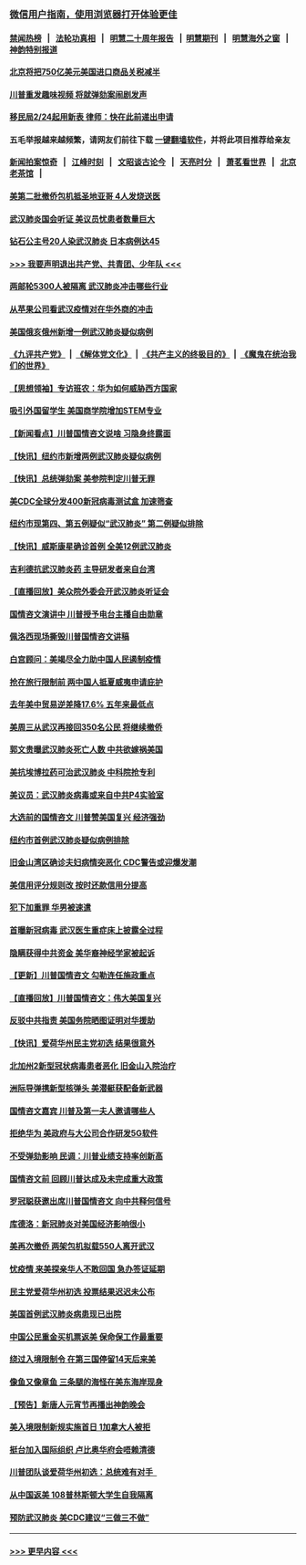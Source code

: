 ### [微信用户指南，使用浏览器打开体验更佳](https://github.com/gfw-breaker/banned-news1/blob/master/indexes/wechat-guide.md?t=0)
#### [禁闻热榜](热点新闻.md?t=0)  &nbsp;&nbsp;|&nbsp;&nbsp; [法轮功真相](https://github.com/gfw-breaker/truth/blob/master/README.md?t=0) &nbsp;&nbsp;|&nbsp;&nbsp; [明慧二十周年报告](https://github.com/gfw-breaker/mh-reports/blob/master/README.md?t=0) &nbsp;&nbsp;|&nbsp;&nbsp;[明慧期刊](https://github.com/gfw-breaker/mh-qikan) &nbsp;&nbsp;|&nbsp;&nbsp; [明慧海外之窗](https://github.com/gfw-breaker/mh-news/blob/master/README.md?t=0) &nbsp;&nbsp;|&nbsp;&nbsp; [神韵特别报道](https://github.com/gfw-breaker/mh-news/blob/master/shenyun.md?t=0)
#### [北京将把750亿美元美国进口商品关税减半](../pages/nsc412/n11848896.md?t=02062222) 
#### [川普重发趣味视频 将就弹劾案闹剧发声](../pages/nsc412/n11848715.md?t=02062222) 
#### [移民局2/24起用新表  律师：快在此前递出申请](../pages/nsc412/n11848220.md?t=02062222) 
#### 五毛举报越来越频繁，请网友们前往下载 [一键翻墙软件](https://github.com/gfw-breaker/ssr-accounts)，并将此项目推荐给亲友
#### [新闻拍案惊奇](https://github.com/gfw-breaker/banned-news1/blob/master/pages/link4.md) &nbsp;&nbsp;|&nbsp;&nbsp; [江峰时刻](https://github.com/gfw-breaker/banned-news1/blob/master/pages/link4.md) &nbsp;&nbsp;|&nbsp;&nbsp; [文昭谈古论今](https://github.com/gfw-breaker/banned-news1/blob/master/pages/link4.md) &nbsp;&nbsp;|&nbsp;&nbsp; [天亮时分](https://github.com/gfw-breaker/banned-news1/blob/master/pages/link4.md) &nbsp;&nbsp;|&nbsp;&nbsp; [萧茗看世界](https://github.com/gfw-breaker/banned-news1/blob/master/pages/link4.md) &nbsp;&nbsp;|&nbsp;&nbsp; [北京老茶馆](https://github.com/gfw-breaker/banned-news1/blob/master/pages/link4.md) &nbsp;&nbsp;|&nbsp;&nbsp; 
#### [美第二批撤侨包机抵圣地亚哥 4人发烧送医](../pages/nsc412/n11847923.md?t=02062222) 
#### [武汉肺炎国会听证 美议员忧患者数量巨大](../pages/nsc412/n11844851.md?t=02062222) 
#### [钻石公主号20人染武汉肺炎 日本病例达45](../pages/nsc412/n11847823.md?t=02062222) 
#### [>>> 我要声明退出共产党、共青团、少年队 <<<](https://github.com/begood0513/goodnews/blob/master/quit/letter.md) 
#### [两邮轮5300人被隔离 武汉肺炎冲击哪些行业](../pages/nsc412/n11847456.md?t=02062222) 
#### [从苹果公司看武汉疫情对在华外商的冲击](../pages/nsc412/n11847586.md?t=02062222) 
#### [美国俄亥俄州新增一例武汉肺炎疑似病例](../pages/nsc412/n11847714.md?t=02062222) 
#### [《九评共产党》](https://github.com/begood0513/9ping.md/blob/master/README.md) &nbsp;|&nbsp; [《解体党文化》](../../../../jtdwh.md/blob/master/README.md)  &nbsp;|&nbsp; [《共产主义的终极目的》](../../../../gczydzjmd.md/blob/master/README.md) &nbsp;|&nbsp; [《魔鬼在统治我们的世界》](../../../../mgztzwmdsj.md/blob/master/README.md) 
#### [【思想领袖】专访班农：华为如何威胁西方国家](../pages/nsc412/n11847306.md?t=02062222) 
#### [吸引外国留学生 美国商学院增加STEM专业](../pages/nsc412/n11847417.md?t=02062222) 
#### [【新闻看点】川普国情咨文说啥 习隐身终露面](../pages/nsc412/n11847016.md?t=02062222) 
#### [【快讯】纽约市新增两例武汉肺炎疑似病例](../pages/nsc412/n11847250.md?t=02062222) 
#### [【快讯】总统弹劾案 美参院判定川普无罪](../pages/nsc412/n11847316.md?t=02062222) 
#### [美CDC全球分发400新冠病毒测试盒 加速筛查](../pages/nsc412/n11847260.md?t=02062222) 
#### [纽约市现第四、第五例疑似“武汉肺炎”   第二例疑似排除](../pages/nsc412/n11847332.md?t=02062222) 
#### [【快讯】威斯康星确诊首例 全美12例武汉肺炎](../pages/nsc412/n11847162.md?t=02062222) 
#### [吉利德抗武汉肺炎药 主导研发者来自台湾](../pages/nsc412/n11847064.md?t=02062222) 
#### [【直播回放】美众院外委会开武汉肺炎听证会](../pages/nsc412/n11846727.md?t=02062222) 
#### [国情咨文演讲中 川普授予电台主播自由勋章](../pages/nsc412/n11846815.md?t=02062222) 
#### [佩洛西现场撕毁川普国情咨文讲稿](../pages/nsc412/n11846724.md?t=02062222) 
#### [白宫顾问：美竭尽全力助中国人民遏制疫情](../pages/nsc412/n11846756.md?t=02062222) 
#### [抢在旅行限制前 两中国人抵夏威夷申请庇护](../pages/nsc412/n11846866.md?t=02062222) 
#### [去年美中贸易逆差降17.6% 五年来最低点](../pages/nsc412/n11846755.md?t=02062222) 
#### [美周三从武汉再接回350名公民 将继续撤侨](../pages/nsc412/n11846705.md?t=02062222) 
#### [郭文贵曝武汉肺炎死亡人数 中共欲嫁祸美国](../pages/nsc412/n11846240.md?t=02062222) 
#### [美抗埃博拉药可治武汉肺炎 中科院抢专利](../pages/nsc412/n11846409.md?t=02062222) 
#### [美议员：武汉肺炎病毒或来自中共P4实验室](../pages/nsc412/n11846043.md?t=02062222) 
#### [大选前的国情咨文 川普赞美国复兴 经济强劲](../pages/nsc412/n11845526.md?t=02062222) 
#### [纽约市首例武汉肺炎疑似病例排除](../pages/nsc412/n11844989.md?t=02062222) 
#### [旧金山湾区确诊夫妇病情突恶化 CDC警告或迎爆发潮](../pages/nsc412/n11845730.md?t=02062222) 
#### [美信用评分规则改  按时还款信用分提高](../pages/nsc412/n11845488.md?t=02062222) 
#### [犯下加重罪 华男被速遣](../pages/nsc412/n11845476.md?t=02062222) 
#### [首曝新冠病毒 武汉医生重症床上披露全过程](../pages/nsc412/n11845150.md?t=02062222) 
#### [隐瞒获得中共资金 美华裔神经学家被起诉](../pages/nsc412/n11844879.md?t=02062222) 
#### [【更新】川普国情咨文 勾勒连任施政重点](../pages/nsc412/n11845223.md?t=02062222) 
#### [【直播回放】川普国情咨文：伟大美国复兴](../pages/nsc412/n11842079.md?t=02062222) 
#### [反驳中共指责 美国务院晒图证明对华援助](../pages/nsc412/n11844859.md?t=02062222) 
#### [【快讯】爱荷华州民主党初选 结果很意外](../pages/nsc412/n11844878.md?t=02062222) 
#### [北加州2新型冠状病毒患者恶化 旧金山入院治疗](../pages/nsc412/n11844842.md?t=02062222) 
#### [洲际导弹携新型核弹头 美潜艇获配备新武器](../pages/nsc412/n11844680.md?t=02062222) 
#### [国情咨文嘉宾 川普及第一夫人邀请哪些人](../pages/nsc412/n11844712.md?t=02062222) 
#### [拒绝华为 美政府与大公司合作研发5G软件](../pages/nsc412/n11844625.md?t=02062222) 
#### [不受弹劾影响 民调：川普业绩支持率创新高](../pages/nsc412/n11844622.md?t=02062222) 
#### [国情咨文前 回顾川普达成及未完成重大政策](../pages/nsc412/n11844581.md?t=02062222) 
#### [罗冠聪获邀出席川普国情咨文 向中共释何信号](../pages/nsc412/n11844355.md?t=02062222) 
#### [库德洛：新冠肺炎对美国经济影响很小](../pages/nsc412/n11844418.md?t=02062222) 
#### [美再次撤侨 两架包机拟载550人离开武汉](../pages/nsc412/n11844407.md?t=02062222) 
#### [忧疫情 来美探亲华人不敢回国 急办签证延期](../pages/nsc412/n11843344.md?t=02062222) 
#### [民主党爱荷华州初选 投票结果迟迟未公布](../pages/nsc412/n11844207.md?t=02062222) 
#### [美国首例武汉肺炎病患现已出院](../pages/nsc412/n11842740.md?t=02062222) 
#### [中国公民重金买机票返美 保命保工作最重要](../pages/nsc412/n11843282.md?t=02062222) 
#### [绕过入境限制令  在第三国停留14天后来美](../pages/nsc412/n11843341.md?t=02062222) 
#### [像鱼又像章鱼 三条腿的海怪在美东海岸现身](../pages/nsc412/n11843092.md?t=02062222) 
#### [【预告】新唐人元宵节再播出神韵晚会](../pages/nsc412/n11843192.md?t=02062222) 
#### [美入境限制新规实施首日 1加拿大人被拒](../pages/nsc412/n11843058.md?t=02062222) 
#### [挺台加入国际组织 卢比奥华府会唔赖清德](../pages/nsc412/n11843023.md?t=02062222) 
#### [川普团队谈爱荷华州初选：总统难有对手  ](../pages/nsc412/n11842867.md?t=02062222) 
#### [从中国返美 108普林斯顿大学生自我隔离](../pages/nsc412/n11842714.md?t=02062222) 
#### [预防武汉肺炎 美CDC建议“三做三不做”](../pages/nsc412/n11842700.md?t=02062222) 

----
#### [ >>> 更早内容 <<< ](../indexes/nsc412-earlier.md)
